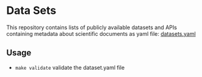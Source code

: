 # Data Sets

This repository contains lists of publicly available datasets and APIs containing metadata about
scientific documents as yaml file: [datasets.yaml](datasets.yaml)

## Usage

* `make validate` validate the dataset.yaml file
